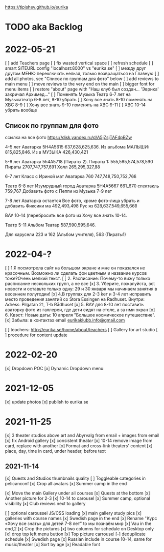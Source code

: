 https://tipishev.github.io/eurika

# TODO aka Backlog

# 2022-05-21

[ ] add Teachers page
[ ] fix wasted vertical space
[ ] refresh schedule
[ ] smart SITEURL config "localhost:8000" vs "eurika.se"
[ ] между друг другом МЕНЮ переключать нельзя, только возвращаться на Главную
[ ] add all photos, see "Список по группам для фото" below
[ ] add reviews to main menu
[ ] move reviews to the very end on the main
[ ] bigger font for menu items
[ ] restore "about" page with "Наш клуб был создан... 'Эврика' закричал Архимед..."
[ ] Поменять Музыка Театр 6-7 лет на Музыкатеатр 6-8 лет, 8-10 убрать
[ ] Хочу все знать 8-10 поменять на ХВС 8-9
[ ] Хочу все знать 9-10 поменять на ХВС 9-11
[ ] ХВС 10-14 убрать вообще


## Список по группам для фото
ссылка на все фото https://disk.yandex.ru/d/A5jZsjTAF4pBZw

4-5 лет
Аватарка 5H4A5615
637,628,625,636. Из альбома МАЛЫШИ: 815,825,846.  Из а МУЗЫКА 426,430,421

5-6 лет
Аватарка 5h4A5718 (Пираты 2).
Пираты 1: 555,565,574,578,590
Пираты 2707,747,757,691
Холл 265,295,327,88

6-7 лет
Класс с Ириной мат
Аватарка 760
747,748,750,752,768

Театр 6-8 лет
Изумрудный город
Аватарка 5H4A5667
661_670
спектакль 759,767
Добавить фото с Пеппи из Музыка 7-9 лет 

7-8 лет
Аватарка остается
Все фото, кроме фото-лица убрать и добавить
Фиксики ма 492,493,498
Рус яз 628,637,549,655,669

ВАУ 10-14 (перебросить все фото из Хочу все знать 10-14.

Театр 5-11 
Альбом Театар 587,590,595,646.

Для карусели 223 и 162 (Альбом учителя), 563 (Пираты1)


# 2022-04-?

[ ] 1.Я посмотрела сайт на большом экране и мне он показался не красочным. Возможно ли сделать фон цветным и название курсов тоже?Очень мелкий текст.
[ ] 2. Расписание: Почему-то вижу только расписание нескольких групп, а не все
[x] 3. Уберите, пожалуйста, вct новости и оставьте только одну:  29 и 30 января мы начинаем занятия в весеннем полугодии!
[x] 4.В группах для 2-3 kет и 3-4 лет исправить место проведения занятий со Stora Essingen на Radhuset. Внутри: Adress: Pilgatan 21, T-b Rådhuset
[x] 5. ВАУ для 8-10 лет поставить аваторку фото из галлереи, где дети сидят на столе, а за нми экран
[x] 6. Квэст: Новые даты: 10 апреля "Большое космическое путешествие".
[x] Забыла: в контактах email eurikaklubb.info@gmail.com

[ ] teachers: http://eurika.se/home/about/teachers
[ ] Gallery for art studio
[ ] procedure for content update

# 2022-02-20
[x] Dropdown POC
[x] Dynamic Dropdown menu


# 2021-12-05
[x] update photos 
[x] publish to eurika.se

# 2021-11-25

[x] 3 theater studios above art and Abyrvalg from email + images from email
[x] fix Android gallery
[x] consistent theat*er*
[x] 10-14 remove image from card, replace with another
[x] Format and cross-link theaters' content
[x] place, day, time in card, under header, before text

## 2021-11-14

[x] Quests and Studios thumbnails quality
[ ] Toggleable categories in pelicanconf
[x] Crop all avatars
[x] Summer camp in the end

[x] Move the main Gallery under all courses
[x] Quests at the bottom
[x] Another picture for 2-3
[x] 10-14 to carousel
[x] Summer camp, optional visibility
[x] Club reviews next to gallery

[ ] optional caroussel JS/CSS loading
[x] main gallery study pics
[x] galleries with course names
[x] Swedish page in the end
[x] Rename "Курс «Хочу все знать» для детей 7-8 лет" to мы познаём мир
[x] Vau in the end,2
[x] Crop the pictures
[x] two columns for schedule on Desktop only
[x] drop top left menu button
[x] Top picture carrousel
[-] deduplicate schedule
[x] Swedish page
[x] Russian include in course 10-14, same for music/theater
[x] Sort by age
[x] Readable font
